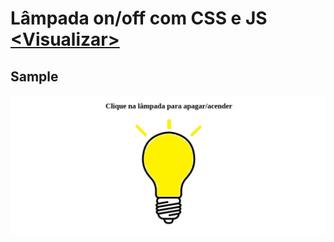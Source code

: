 # Lâmpada on/off com CSS e JS [<Visualizar\>](https://layshidani.github.io/learning-front-end/projects/Lamp/)

## Sample
![sample](../img/sample/sample-Lamp.png)
